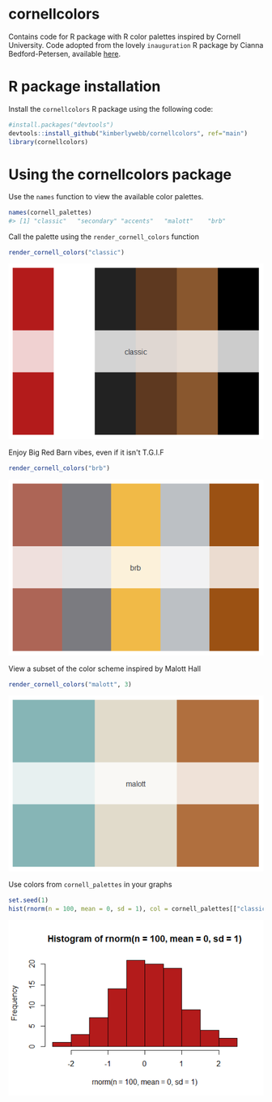 # cornellcolors
Contains code for R package with R color palettes inspired by Cornell University.
Code adopted from the lovely `inauguration` R package by Cianna Bedford-Petersen, available [here](https://github.com/ciannabp/inauguration). 

# R package installation
Install the  `cornellcolors` R package using the following code:
``` r
#install.packages("devtools")
devtools::install_github("kimberlywebb/cornellcolors", ref="main")
library(cornellcolors)
```

# Using the cornellcolors package
Use the `names` function to view the available color palettes.
```r
names(cornell_palettes)
#> [1] "classic"   "secondary" "accents"   "malott"    "brb" 
```

Call the palette using the `render_cornell_colors` function
```r
render_cornell_colors("classic")
```
![](classic.png)

Enjoy Big Red Barn vibes, even if it isn't T.G.I.F
```r
render_cornell_colors("brb")
```
![](brb.png)

View a subset of the color scheme inspired by Malott Hall
```r
render_cornell_colors("malott", 3)
```
![](malott_3.png)

Use colors from `cornell_palettes` in your graphs
```r
set.seed(1)
hist(rnorm(n = 100, mean = 0, sd = 1), col = cornell_palettes[["classic"]][1])
```
![](carnelian_histogram.png)
